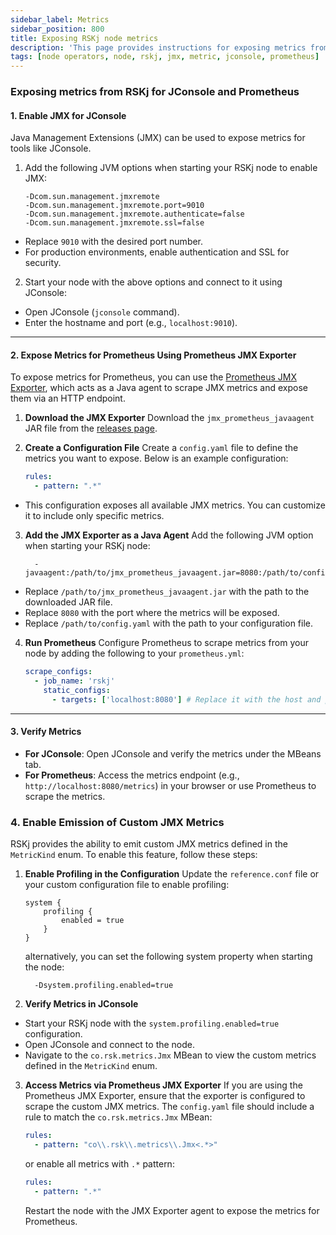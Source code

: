 ```yaml
---
sidebar_label: Metrics
sidebar_position: 800
title: Exposing RSKj node metrics
description: 'This page provides instructions for exposing metrics from an RSKj node to be consumed by monitoring tools like JConsole and Prometheus'
tags: [node operators, node, rskj, jmx, metric, jconsole, prometheus]
---
```


### Exposing metrics from RSKj for JConsole and Prometheus

#### 1. Enable JMX for JConsole

Java Management Extensions (JMX) can be used to expose metrics for tools like JConsole.

1. Add the following JVM options when starting your RSKj node to enable JMX:

   ```shell
   -Dcom.sun.management.jmxremote
   -Dcom.sun.management.jmxremote.port=9010
   -Dcom.sun.management.jmxremote.authenticate=false
   -Dcom.sun.management.jmxremote.ssl=false
   ```

- Replace `9010` with the desired port number.
- For production environments, enable authentication and SSL for security.

2. Start your node with the above options and connect to it using JConsole:
- Open JConsole (`jconsole` command).
- Enter the hostname and port (e.g., `localhost:9010`).

---

#### 2. Expose Metrics for Prometheus Using Prometheus JMX Exporter

To expose metrics for Prometheus, you can use the [Prometheus JMX Exporter](https://github.com/prometheus/jmx_exporter), which acts as a Java agent to scrape JMX metrics and expose them via an HTTP endpoint.

1. **Download the JMX Exporter**
   Download the `jmx_prometheus_javaagent` JAR file from the [releases page](https://github.com/prometheus/jmx_exporter/releases).

2. **Create a Configuration File**
   Create a `config.yaml` file to define the metrics you want to expose. Below is an example configuration:

   ```yaml
   rules:
     - pattern: ".*"
   ```

- This configuration exposes all available JMX metrics. You can customize it to include only specific metrics.

3. **Add the JMX Exporter as a Java Agent**
   Add the following JVM option when starting your RSKj node:

   ```shell
     -javaagent:/path/to/jmx_prometheus_javaagent.jar=8080:/path/to/config.yaml
   ```

- Replace `/path/to/jmx_prometheus_javaagent.jar` with the path to the downloaded JAR file.
- Replace `8080` with the port where the metrics will be exposed.
- Replace `/path/to/config.yaml` with the path to your configuration file.

4. **Run Prometheus**
   Configure Prometheus to scrape metrics from your node by adding the following to your `prometheus.yml`:

   ```yaml
   scrape_configs:
     - job_name: 'rskj'
       static_configs:
         - targets: ['localhost:8080'] # Replace it with the host and port of your node where metrics are exposed
   ```

---

#### 3. Verify Metrics

- **For JConsole**: Open JConsole and verify the metrics under the MBeans tab.
- **For Prometheus**: Access the metrics endpoint (e.g., `http://localhost:8080/metrics`) in your browser or use Prometheus to scrape the metrics.

### 4. Enable Emission of Custom JMX Metrics

RSKj provides the ability to emit custom JMX metrics defined in the `MetricKind` enum. To enable this feature, follow these steps:

1. **Enable Profiling in the Configuration**
   Update the `reference.conf` file or your custom configuration file to enable profiling:

   ```hocon
   system {
       profiling {
           enabled = true
       }
   }
   ```

   alternatively, you can set the following system property when starting the node:

   ```shell
     -Dsystem.profiling.enabled=true
   ```

2. **Verify Metrics in JConsole**
- Start your RSKj node with the `system.profiling.enabled=true` configuration.
- Open JConsole and connect to the node.
- Navigate to the `co.rsk.metrics.Jmx` MBean to view the custom metrics defined in the `MetricKind` enum.

3. **Access Metrics via Prometheus JMX Exporter**
   If you are using the Prometheus JMX Exporter, ensure that the exporter is configured to scrape the custom JMX metrics. The `config.yaml` file should include a rule to match the `co.rsk.metrics.Jmx` MBean:

   ```yaml
   rules:
     - pattern: "co\\.rsk\\.metrics\\.Jmx<.*>"
   ```

   or enable all metrics with `.*` pattern:

   ```yaml
   rules:
     - pattern: ".*"
   ```

   Restart the node with the JMX Exporter agent to expose the metrics for Prometheus.
